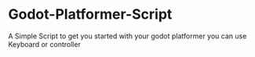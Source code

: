 # Godot-Platformer-Script
A Simple Script to get you started with your godot platformer you can use Keyboard or controller
